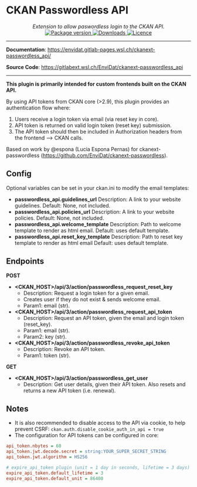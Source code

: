 # CKAN Passwordless API

<div align="center">
  <em>Extension to allow paswordless login to the CKAN API.</em>
</div>
<div align="center">
  <a href="https://pypi.org/project/ckanext-passwordless_api" target="_blank">
      <img src="https://img.shields.io/pypi/v/ckanext-passwordless_api?color=%2334D058&label=pypi%20package" alt="Package version">
  </a>
  <a href="https://pypistats.org/packages/ckanext-passwordless_api" target="_blank">
      <img src="https://img.shields.io/pypi/dm/ckanext-passwordless_api.svg" alt="Downloads">
  </a>
  <a href="https://gitlabext.wsl.ch/EnviDat/ckanext-passwordless_api/-/raw/main/LICENCE" target="_blank">
      <img src="https://img.shields.io/github/license/EnviDat/ckanext-passwordless_api.svg" alt="Licence">
  </a>
</div>

---

**Documentation**: <a href="https://envidat.gitlab-pages.wsl.ch/ckanext-passwordless_api/" target="_blank">https://envidat.gitlab-pages.wsl.ch/ckanext-passwordless_api/</a>

**Source Code**: <a href="https://gitlabext.wsl.ch/EnviDat/ckanext-passwordless_api" target="_blank">https://gitlabext.wsl.ch/EnviDat/ckanext-passwordless_api</a>

---

**This plugin is primarily intended for custom frontends built on the CKAN API.**

By using API tokens from CKAN core (>2.9), this plugin provides an authentication flow where:

1. Users receive a login token via email (via reset key in core).
2. API token is returned on valid login token (reset key) submission.
3. The API token should then be included in Authorization headers from the frontend --> CKAN calls.

Based on work by @espona (Lucia Espona Pernas) for ckanext-passwordless (https://github.com/EnviDat/ckanext-passwordless).

## Config

Optional variables can be set in your ckan.ini to modify the email templates:

- **passwordless_api.guidelines_url**
  Description: A link to your website guidelines.
  Default: None, not included.
- **passwordless_api.policies_url**
  Description: A link to your website policies.
  Default: None, not included.
- **passwordless_api.welcome_template**
  Description: Path to welcome template to render as html email.
  Default: uses default template.
- **passwordless_api.reset_key_template**
  Description: Path to reset key template to render as html email
  Default: uses default template.

## Endpoints

**POST**

- **<CKAN_HOST>/api/3/action/passwordless_request_reset_key**
  - Description: Request a login token for a given email.
  - Creates user if they do not exist & sends welcome email.
  - Param1: email (str).
- **<CKAN_HOST>/api/3/action/passwordless_request_api_token**
  - Description: Request an API token, given the email and login token (reset_key).
  - Param1: email (str).
  - Param2: key (str).
- **<CKAN_HOST>/api/3/action/passwordless_revoke_api_token**
  - Description: Revoke an API token.
  - Param1: token (str).

**GET**

- **<CKAN_HOST>/api/3/action/passwordless_get_user**
  - Description: Get user details, given their API token. Also resets and returns a new API token (i.e. renewal).

## Notes

- It is also recommended to disable access to the API via cookie, to help prevent CSRF:
  `ckan.auth.disable_cookie_auth_in_api = true`
- The configuration for API tokens can be configured in core:

```ini
api_token.nbytes = 60
api_token.jwt.decode.secret = string:YOUR_SUPER_SECRET_STRING
api_token.jwt.algorithm = HS256

# expire_api_token plugin (unit = 1 day in seconds, lifetime = 3 days)
expire_api_token.default_lifetime = 3
expire_api_token.default_unit = 86400
```
